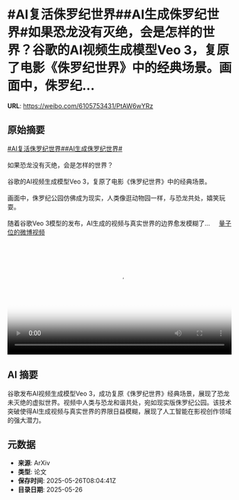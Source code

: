 # #AI复活侏罗纪世界##AI生成侏罗纪世界#如果恐龙没有灭绝，会是怎样的世界？谷歌的AI视频生成模型Veo 3，复原了电影《侏罗纪世界》中的经典场景。画面中，侏罗纪...

**URL**: https://weibo.com/6105753431/PtAW6wYRz

## 原始摘要

<a href="https://m.weibo.cn/search?containerid=231522type%3D1%26t%3D10%26q%3D%23AI%E5%A4%8D%E6%B4%BB%E4%BE%8F%E7%BD%97%E7%BA%AA%E4%B8%96%E7%95%8C%23&amp;extparam=%23AI%E5%A4%8D%E6%B4%BB%E4%BE%8F%E7%BD%97%E7%BA%AA%E4%B8%96%E7%95%8C%23" data-hide=""><span class="surl-text">#AI复活侏罗纪世界#</span></a><a href="https://m.weibo.cn/search?containerid=231522type%3D1%26t%3D10%26q%3D%23AI%E7%94%9F%E6%88%90%E4%BE%8F%E7%BD%97%E7%BA%AA%E4%B8%96%E7%95%8C%23&amp;extparam=%23AI%E7%94%9F%E6%88%90%E4%BE%8F%E7%BD%97%E7%BA%AA%E4%B8%96%E7%95%8C%23" data-hide=""><span class="surl-text">#AI生成侏罗纪世界#</span></a><br><br>如果恐龙没有灭绝，会是怎样的世界？<br><br>谷歌的AI视频生成模型Veo 3，复原了电影《侏罗纪世界》中的经典场景。<br><br>画面中，侏罗纪公园仿佛成为现实，人类像逛动物园一样，与恐龙共处，嬉笑玩耍。<br><br>随着谷歌Veo 3模型的发布，AI生成的视频与真实世界的边界愈发模糊了... <a href="https://video.weibo.com/show?fid=1034:5170534162563145" data-hide=""><span class="url-icon"><img style="width: 1rem;height: 1rem" src="https://h5.sinaimg.cn/upload/2015/09/25/3/timeline_card_small_video_default.png" referrerpolicy="no-referrer"></span><span class="surl-text">量子位的微博视频</span></a><br clear="both"><div style="clear: both"></div><video controls="controls" poster="https://tvax4.sinaimg.cn/orj480/006Fd7o3ly1i1sstb0owqj30zk0k0dgm.jpg" style="width: 100%"><source src="https://f.video.weibocdn.com/o0/barXcBlflx08oxLil7h601041200Gh3W0E010.mp4?label=mp4_720p&amp;template=1280x720.25.0&amp;ori=0&amp;ps=1CwnkDw1GXwCQx&amp;Expires=1748250103&amp;ssig=qpdakLQ3Lk&amp;KID=unistore,video"><source src="https://f.video.weibocdn.com/o0/kekTEncZlx08oxLgdiJ201041200oX2M0E010.mp4?label=mp4_hd&amp;template=852x480.25.0&amp;ori=0&amp;ps=1CwnkDw1GXwCQx&amp;Expires=1748250103&amp;ssig=hnI6UsDn3k&amp;KID=unistore,video"><source src="https://f.video.weibocdn.com/o0/Bt3rPehBlx08oxLgk6IM01041200fS5l0E010.mp4?label=mp4_ld&amp;template=640x360.25.0&amp;ori=0&amp;ps=1CwnkDw1GXwCQx&amp;Expires=1748250103&amp;ssig=2qECu55QG2&amp;KID=unistore,video"><p>视频无法显示，请前往<a href="https://video.weibo.com/show?fid=1034%3A5170534162563145" target="_blank" rel="noopener noreferrer">微博视频</a>观看。</p></video>

## AI 摘要

谷歌发布AI视频生成模型Veo 3，成功复原《侏罗纪世界》经典场景，展现了恐龙未灭绝的虚拟世界。视频中人类与恐龙和谐共处，宛如现实版侏罗纪公园。该技术突破使得AI生成视频与真实世界的界限日益模糊，展现了人工智能在影视创作领域的强大潜力。

## 元数据

- **来源**: ArXiv
- **类型**: 论文
- **保存时间**: 2025-05-26T08:04:41Z
- **目录日期**: 2025-05-26
